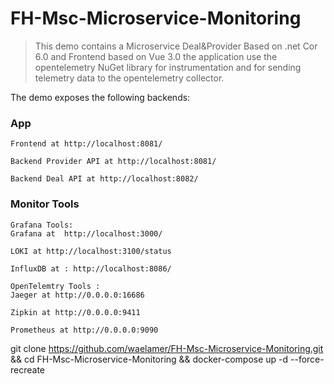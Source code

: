 # FH-Msc-Microservice-Monitoring

> This demo contains a Microservice Deal&Provider Based on .net Cor 6.0 and Frontend based on Vue 3.0 the application  use the opentelemetry NuGet library for  instrumentation and for sending telemetry data to the opentelemetry collector.

The demo exposes the following backends:

### App   


    Frontend at http://localhost:8081/

    Backend Provider API at http://localhost:8081/

    Backend Deal API at http://localhost:8082/


  

### Monitor Tools
    Grafana Tools:
    Grafana at  http://localhost:3000/

    LOKI at http://localhost:3100/status

    InfluxDB at : http://localhost:8086/

    OpenTelemtry Tools :
    Jaeger at http://0.0.0.0:16686

    Zipkin at http://0.0.0.0:9411

    Prometheus at http://0.0.0.0:9090

git clone https://github.com/waelamer/FH-Msc-Microservice-Monitoring.git && cd FH-Msc-Microservice-Monitoring && docker-compose up -d --force-recreate 
